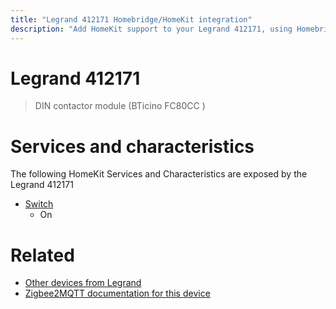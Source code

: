 ```yaml
---
title: "Legrand 412171 Homebridge/HomeKit integration"
description: "Add HomeKit support to your Legrand 412171, using Homebridge, Zigbee2MQTT and homebridge-z2m."
---
```

<!---
This file has been GENERATED using src/docgen/docgen.ts
DO NOT EDIT THIS FILE MANUALLY!
-->
# Legrand 412171
> DIN contactor module (BTicino FC80CC )


# Services and characteristics
The following HomeKit Services and Characteristics are exposed by
the Legrand 412171

* [Switch](../../switch.md)
  * On


# Related
* [Other devices from Legrand](../index.md#legrand)
* [Zigbee2MQTT documentation for this device](https://www.zigbee2mqtt.io/devices/412171.html)